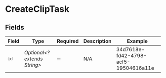 # CreateClipTask


## Fields

| Field                                | Type                                 | Required                             | Description                          | Example                              |
| ------------------------------------ | ------------------------------------ | ------------------------------------ | ------------------------------------ | ------------------------------------ |
| `id`                                 | *Optional<? extends String>*         | :heavy_minus_sign:                   | N/A                                  | 34d7618e-fd42-4798-acf5-19504616a11e |
